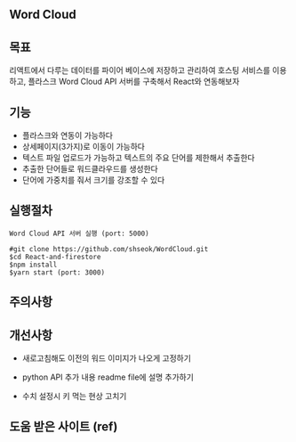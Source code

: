 ## Word Cloud

## 목표

리액트에서 다루는 데이터를 파이어 베이스에 저장하고 관리하여 호스팅 서비스를 이용하고, 플라스크 Word Cloud API 서버를 구축해서 React와 연동해보자

## 기능

- 플라스크와 연동이 가능하다
- 상세페이지(3가지)로 이동이 가능하다
- 텍스트 파일 업로드가 가능하고 텍스트의 주요 단어를 제한해서 추출한다
- 추출한 단어들로 워드클라우드를 생성한다
- 단어에 가중치를 줘서 크기를 강조할 수 있다

## 실행절차

```
Word Cloud API 서버 실행 (port: 5000)

#git clone https://github.com/shseok/WordCloud.git
$cd React-and-firestore
$npm install
$yarn start (port: 3000)
```

## 주의사항

## 개선사항

- 새로고침해도 이전의 워드 이미지가 나오게 고정하기

- python API 추가 내용 readme file에 설명 추가하기

- 수치 설정시 키 먹는 현상 고치기

## 도움 받은 사이트 (ref)
